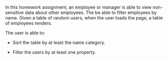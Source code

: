 In this homework assignment, an employee or manager is able to view non-sensitive data about other employees. The be able to filter employees by name.
Given a table of random users, when the user loads the page, a table of employees renders. 

The user is able to:

  * Sort the table by at least the name category.

  * Filter the users by at least one property.